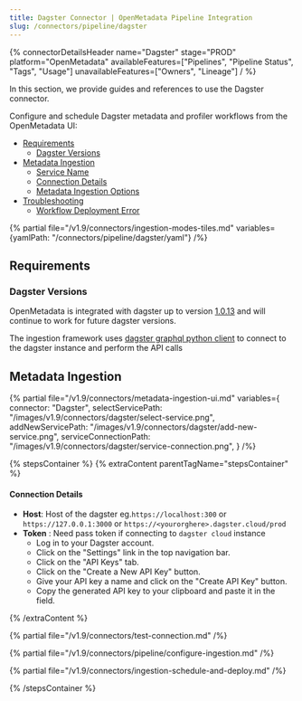 ```yaml
---
title: Dagster Connector | OpenMetadata Pipeline Integration
slug: /connectors/pipeline/dagster
---
```


{% connectorDetailsHeader
name="Dagster"
stage="PROD"
platform="OpenMetadata"
availableFeatures=["Pipelines", "Pipeline Status", "Tags", "Usage"]
unavailableFeatures=["Owners", "Lineage"]
/ %}


In this section, we provide guides and references to use the Dagster connector.

Configure and schedule Dagster metadata and profiler workflows from the OpenMetadata UI:

- [Requirements](#requirements)
  - [Dagster Versions](#dagster-versions)
- [Metadata Ingestion](#metadata-ingestion)
    - [Service Name](#service-name)
    - [Connection Details](#connection-details)
    - [Metadata Ingestion Options](#metadata-ingestion-options)
- [Troubleshooting](/connectors/pipeline/dagster/troubleshooting)
  - [Workflow Deployment Error](#workflow-deployment-error)

{% partial file="/v1.9/connectors/ingestion-modes-tiles.md" variables={yamlPath: "/connectors/pipeline/dagster/yaml"} /%}

## Requirements

### Dagster Versions

OpenMetadata is integrated with dagster up to version [1.0.13](https://docs.dagster.io/getting-started) and will continue to work for future dagster versions.

The ingestion framework uses [dagster graphql python client](https://docs.dagster.io/_apidocs/libraries/dagster-graphql#dagster_graphql.DagsterGraphQLClient) to connect to the dagster instance and perform the API calls

## Metadata Ingestion

{% partial 
  file="/v1.9/connectors/metadata-ingestion-ui.md" 
  variables={
    connector: "Dagster", 
    selectServicePath: "/images/v1.9/connectors/dagster/select-service.png",
    addNewServicePath: "/images/v1.9/connectors/dagster/add-new-service.png",
    serviceConnectionPath: "/images/v1.9/connectors/dagster/service-connection.png",
} 
/%}

{% stepsContainer %}
{% extraContent parentTagName="stepsContainer" %}

#### Connection Details

- **Host**: Host of the dagster eg.`https://localhost:300` or `https://127.0.0.1:3000` or `https://<yourorghere>.dagster.cloud/prod`
- **Token** : Need pass token if connecting to `dagster cloud` instance
  - Log in to your Dagster account.
  - Click on the "Settings" link in the top navigation bar.
  - Click on the "API Keys" tab.
  - Click on the "Create a New API Key" button.
  - Give your API key a name and click on the "Create API Key" button.
  - Copy the generated API key to your clipboard and paste it in the field.

{% /extraContent %}

{% partial file="/v1.9/connectors/test-connection.md" /%}

{% partial file="/v1.9/connectors/pipeline/configure-ingestion.md" /%}

{% partial file="/v1.9/connectors/ingestion-schedule-and-deploy.md" /%}

{% /stepsContainer %}
